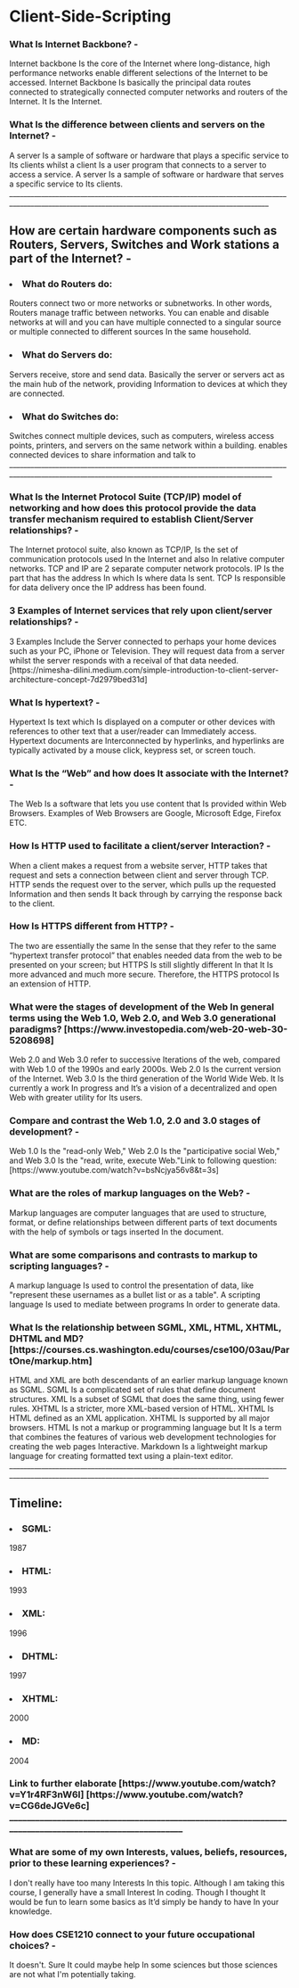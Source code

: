  <h1> Client-Side-Scripting
 <h3> What Is Internet Backbone? -
 </h4> Internet backbone Is the core of the Internet where long-distance, high performance networks enable different selections of the Internet to be accessed.  Internet Backbone Is basically the principal data routes connected to strategically connected computer networks and routers of the Internet. It Is the Internet.

 <h3> What Is the difference between clients and servers on the Internet? -
</h4> A server Is a sample of software or hardware that plays a specific service to Its clients whilst a client Is a user program that connects to a server to access a service. A server Is a sample of software or hardware that serves a specific service to Its clients. 
_______________________________________________________________________________________________________________________________________________________
<h2> How are certain hardware components such as Routers, Servers, Switches and Work stations a part of the Internet? -
<h3> <li> What do Routers do:
</h4> Routers connect two or more networks or subnetworks. In other words, Routers manage traffic between networks. You can enable and disable networks at will and you can have multiple connected to a singular source or multiple connected to different sources In the same household. 
<h3> <li> What do Servers do:
</h4> Servers receive, store and send data. Basically the server or servers act as the main hub of the network, providing Information to devices at which they are connected.
<h3> <li> What do Switches do:
</h4> Switches connect multiple devices, such as computers, wireless access points, printers, and servers on the same network within a building. enables connected devices to share information and talk to
________________________________________________________________________________________________________________________________________________________
 
 
 <h3> What Is the Internet Protocol Suite (TCP/IP) model of networking and how does this protocol provide the data transfer mechanism required to establish Client/Server relationships? -
 </h4> The Internet protocol suite, also known as TCP/IP, Is the set of communication protocols used In the Internet and also In relative computer networks. TCP and IP are 2 separate computer network protocols. IP Is the part that has the address In which Is where data Is sent. TCP Is responsible for data delivery once the IP address has been found. 
<h3> 3 Examples of Internet services that rely upon client/server relationships? - 
 </h4> 3 Examples Include the Server connected to perhaps your home devices such as your PC, iPhone or Television. They will request data from a server whilst the server responds with a receival of that data needed. 
[https://nimesha-dilini.medium.com/simple-introduction-to-client-server-architecture-concept-7d2979bed31d]

 
 
 
 
 <h3> What Is hypertext? -
 </h4> Hypertext Is text which Is displayed on a computer or other devices with references to other text that a user/reader can Immediately access. Hypertext documents are Interconnected by hyperlinks, and hyperlinks are typically activated by a mouse click, keypress set, or screen touch.

 <h3> What Is the “Web” and how does It associate with the Internet? -
 </h4> The Web Is a software that lets you use content that Is provided within Web Browsers. Examples of Web Browsers are Google, Microsoft Edge, Firefox ETC.

 <h3> How Is HTTP used to facilitate a client/server Interaction? -  
 </h4> When a client makes a request from a website server, HTTP takes that request and sets a connection between client and server through TCP. HTTP sends the request over to the server, which pulls up the requested Information and then sends It back through by carrying the response back to the client.

 <h3> How Is HTTPS different from HTTP? -
 </h4> The two are essentially the same In the sense that they refer to the same “hypertext transfer protocol” that enables needed data from the web to be presented on your screen; but HTTPS Is still slightly different In that It Is more advanced and much more secure. Therefore, the HTTPS protocol Is an extension of HTTP.

 <h3> What were the stages of development of the Web In general terms using the Web 1.0, Web 2.0, and Web 3.0 generational paradigms? 
 [https://www.investopedia.com/web-20-web-30-5208698] 
 </h4> Web 2.0 and Web 3.0 refer to successive Iterations of the web, compared with Web 1.0 of the 1990s and early 2000s. Web 2.0 Is the current version of the Internet. Web 3.0 Is the third generation of the World Wide Web. It Is currently a work In progress and It’s a vision of a decentralized and open Web with greater utility for Its users.
 
 
 
 <h3> Compare and contrast the Web 1.0, 2.0 and 3.0 stages of development? -
 </h4> Web 1.0 Is the "read-only Web," Web 2.0 Is the "participative social Web," and Web 3.0 Is the "read, write, execute Web."Link to following question:
[https://www.youtube.com/watch?v=bsNcjya56v8&t=3s]


 <h3> What are the roles of markup languages on the Web? - 
</h4> Markup languages are computer languages that are used to structure, format, or define relationships between different parts of text documents with the help of symbols or tags inserted In the document.

<h3> What are some comparisons and contrasts to markup to scripting languages? -
 </h4> A markup language Is used to control the presentation of data, like "represent these usernames as a bullet list or as a table". A scripting language Is used to mediate between programs In order to generate data.


 
 
 
 
 
 
 
<h3> What Is the relationship between SGML, XML, HTML, XHTML, DHTML and MD? [https://courses.cs.washington.edu/courses/cse100/03au/PartOne/markup.htm]
 </h4> HTML and XML are both descendants of an earlier markup language known as SGML. SGML Is a complicated set of rules that define document structures. XML Is a subset of SGML that does the same thing, using fewer rules. XHTML Is a stricter, more XML-based version of HTML. XHTML Is HTML defined as an XML application. XHTML Is supported by all major browsers. HTML Is not a markup or programming language but It Is a term that combines the features of various web development technologies for creating the web pages Interactive. Markdown Is a lightweight markup language for creating formatted text using a plain-text editor.
_______________________________________________________________________________________________________________________________________________________
<h2> Timeline: 
 
 <h3> <li>          SGML: </h4> 1987
   <h3> <li>        HTML: </h4>1993
   <h3> <li>        XML: </h4> 1996
     <h3> <li>      DHTML: </h4> 1997
      <h3> <li>     XHTML: </h4> 2000
     <h3> <li>      MD: </h4> 2004

 <h3> Link to further elaborate [https://www.youtube.com/watch?v=Y1r4RF3nW6I]  [https://www.youtube.com/watch?v=CG6deJGVe6c]
________________________________________________________________________________________________________

 
 
 
<h3> What are some of my own Interests, values, beliefs, resources, prior to these learning experiences? -
 </h4> I don't really have too many Interests In this topic. Although I am taking this course, I generally have a small Interest In coding. Though I thought It would be fun to learn some basics as It’d simply be handy to have In your knowledge. 

<h3> How does CSE1210 connect to your future occupational choices? -
 </h4> It doesn't. Sure It could maybe help In some sciences but those sciences are not what I'm potentially taking. 


